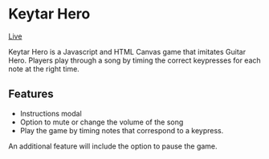 # Keytar Hero
[Live](https://linkedlists.github.io/Keytar-Hero/)

Keytar Hero is a Javascript and HTML Canvas game that imitates Guitar Hero. Players play through a song by timing the correct keypresses for each note at the right time.

## Features
* Instructions modal
* Option to mute or change the volume of the song
* Play the game by timing notes that correspond to a keypress.

An additional feature will include the option to pause the game.
